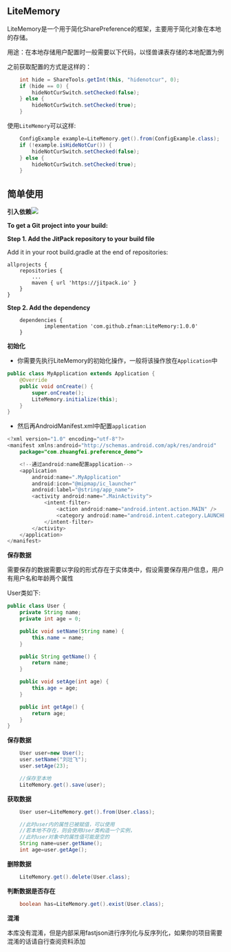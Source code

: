 ## LiteMemory

LiteMemory是一个用于简化SharePreference的框架，主要用于简化对象在本地的存储。

用途：在本地存储用户配置时一般需要以下代码，以怪兽课表存储的本地配置为例


之前获取配置的方式是这样的：

```java
	int hide = ShareTools.getInt(this, "hidenotcur", 0);
	if (hide == 0) {
		hideNotCurSwitch.setChecked(false);
	} else {
		hideNotCurSwitch.setChecked(true);
	}
```


使用`LiteMemory`可以这样:

```java
	ConfigExample example=LiteMemory.get().from(ConfigExample.class);
	if (!example.isHideNotCur()) {
		hideNotCurSwitch.setChecked(false);
	} else {
		hideNotCurSwitch.setChecked(true);
	}
```


## 简单使用

**引入依赖**[![](https://jitpack.io/v/zfman/LiteMemory.svg)](https://jitpack.io/#zfman/LiteMemory)

**To get a Git project into your build:**

**Step 1. Add the JitPack repository to your build file**

Add it in your root build.gradle at the end of repositories:

	allprojects {
		repositories {
			...
			maven { url 'https://jitpack.io' }
		}
	}

**Step 2. Add the dependency**
```
	dependencies {
	        implementation 'com.github.zfman:LiteMemory:1.0.0'
	}
```

**初始化**

- 你需要先执行LiteMemory的初始化操作，一般将该操作放在`Application`中

```java
public class MyApplication extends Application {
    @Override
    public void onCreate() {
        super.onCreate();
        LiteMemory.initialize(this);
    }
}
```

- 然后再AndroidManifest.xml中配置`application`

```java
<?xml version="1.0" encoding="utf-8"?>
<manifest xmlns:android="http://schemas.android.com/apk/res/android"
    package="com.zhuangfei.preference_demo">

    <!--通过android:name配置application-->
    <application
        android:name=".MyApplication"
        android:icon="@mipmap/ic_launcher"
        android:label="@string/app_name">
        <activity android:name=".MainActivity">
            <intent-filter>
                <action android:name="android.intent.action.MAIN" />
                <category android:name="android.intent.category.LAUNCHER" />
            </intent-filter>
        </activity>
    </application>
</manifest>
```

**保存数据**

需要保存的数据需要以字段的形式存在于实体类中，假设需要保存用户信息，用户有用户名和年龄两个属性

User类如下:
```java
public class User {
    private String name;
    private int age = 0;

    public void setName(String name) {
        this.name = name;
    }

    public String getName() {
        return name;
    }

    public void setAge(int age) {
        this.age = age;
    }

    public int getAge() {
        return age;
    }
}

```

**保存数据**

```java
    User user=new User();
    user.setName("刘壮飞");
    user.setAge(23);

    //保存至本地
    LiteMemory.get().save(user);
```

**获取数据**

```java
    User user=LiteMemory.get().from(User.class);

    //此时user内的属性已被赋值，可以使用
    //若本地不存在，则会使用User类构造一个实例，
    //此时user对象中的属性值可能是空的
    String name=user.getName();
    int age=user.getAge();
```

**删除数据**

```java
    LiteMemory.get().delete(User.class);
```

**判断数据是否存在**

```java
    boolean has=LiteMemory.get().exist(User.class);
```

**混淆**

本库没有混淆，但是内部采用fastjson进行序列化与反序列化，如果你的项目需要混淆的话请自行查阅资料添加